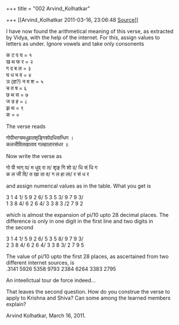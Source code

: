 +++
title = "002 Arvind_Kolhatkar"

+++
[[Arvind_Kolhatkar	2011-03-16, 23:06:48 [Source](https://groups.google.com/g/samskrita/c/pWNFDE7apiw)]]



I have now found the arithmetical meaning of this verse, as extracted  
by Vidya, with the help of the internet. For this, assign values to  
letters as under. Ignore vowels and take only consonents

क ट प य = १  
ख थ फ र = २  
ग द ब ल = ३  
घ ध भ व = ४  
ञ (ज्ञ?) न म श = ५  
च त ष = ६  
छ थ स = ७  
ज ड ह = ८  
झ थ = ९  
क = ०

The verse reads

गोपीभाग्यमधुव्रातशृङ्गिशोदधिसन्धिग ।  
कलजीवितखाताव गलहालारसंधर ॥

Now write the verse as

गो पी भाग् य/ म धुव् रा त/ शृङ् गि शो द/ धि सं धि ग  
क ल जी वि/ त खा ता व/ ग ल हा ला/ र सं ध र

and assign numerical values as in the table. What you get is

3 1 4 1/ 5 9 2 6/ 5 3 5 3/ 9 7 9 3/  
1 3 8 4/ 6 2 6 4/ 3 3 8 3 /2 7 9 2

which is almost the expansion of pi/10 upto 28 decimal places. The  
difference is only in one digit in the first line and two digits in  
the second

3 1 4 1/ 5 9 2 6/ 5 3 5 8/ 9 7 9 3/  
2 3 8 4/ 6 2 6 4/ 3 3 8 3/ 2 7 9 5

The value of pi/10 upto the first 28 places, as ascertained from two  
different internet sources, is  
.3141 5926 5358 9793 2384 6264 3383 2795

An inteellctual tour de force indeed...

That leaves the second question. How do you construe the verse to  
apply to Krishna and Shiva? Can some among the learned members  
explain?

Arvind Kolhatkar, March 16, 2011.  

